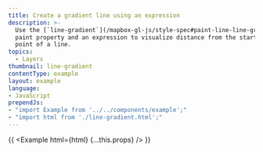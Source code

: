 ```yaml
---
title: Create a gradient line using an expression
description: >-
  Use the [`line-gradient`](/mapbox-gl-js/style-spec#paint-line-line-gradient)
  paint property and an expression to visualize distance from the starting
  point of a line.
topics:
  - Layers
thumbnail: line-gradient
contentType: example
layout: example
language:
- JavaScript
prependJs:
- "import Example from '../../components/example';"
- "import html from './line-gradient.html';"
---
```


{{ <Example html={html} {...this.props} /> }}
